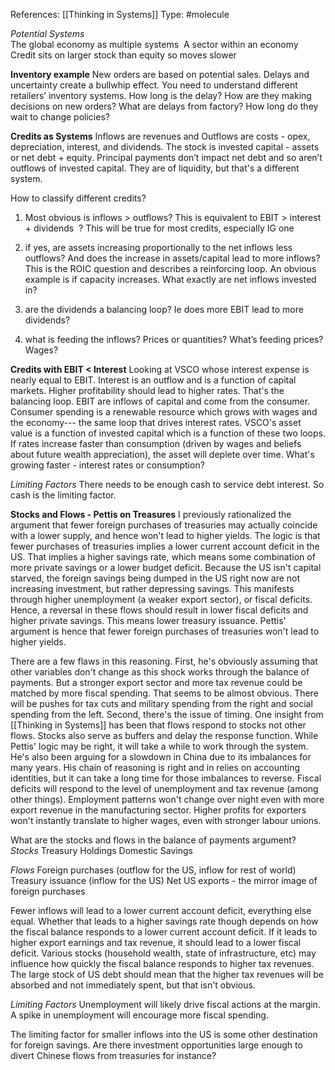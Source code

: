 References: [[Thinking in Systems]]
Type: #molecule 

*Potential Systems*  
The global economy as multiple systems 
A sector within an economy 
Credit sits on larger stock than equity so moves slower

**Inventory example**
New orders are based on potential sales. Delays and uncertainty create a bullwhip effect. You need to understand different retailers’ inventory systems. How long is the delay? How are they making decisions on new orders? What are delays from factory? How long do they wait to change policies?

**Credits as Systems**
Inflows are revenues and Outflows are costs - opex, depreciation, interest, and dividends.
The stock is invested capital - assets or net debt + equity. Principal payments don’t impact net debt and so aren’t outflows of invested capital. They are of liquidity, but that's a different system.   

How to classify different credits?

1) Most obvious is inflows > outflows?
This is equivalent to EBIT > interest + dividends  ?
This will be true for most credits, especially IG one  

2) if yes, are assets increasing proportionally to the net inflows less outflows? And does the increase in assets/capital lead to more inflows? This is the ROIC question and describes a reinforcing loop. An obvious example is if capacity increases. What exactly are net inflows invested in? 

3) are the dividends a balancing loop? Ie does more EBIT lead to more dividends?
4) what is feeding the inflows? Prices or quantities? What’s feeding prices? Wages?


**Credits with EBIT < Interest**
Looking at VSCO whose interest expense is nearly equal to EBIT. Interest is an outflow and is a function of capital markets. Higher profitability should lead to higher rates. That's the balancing loop. EBIT are inflows of capital and come from the consumer. Consumer spending is a renewable resource which grows with wages and the economy--- the same loop that drives interest rates. 
VSCO's asset value is a function of invested capital which is a function of these two loops. If rates increase faster than consumption (driven by wages and beliefs about future wealth appreciation), the asset will deplete over time. What's growing faster - interest rates or consumption?

*Limiting Factors*
There needs to be enough cash to service debt interest. So cash is the limiting factor. 

**Stocks and Flows - Pettis on Treasures**
I previously rationalized the argument that fewer foreign purchases of treasuries may actually coincide with a lower supply, and hence won't lead to higher yields. The logic is that fewer purchases of treasuries implies a lower current account deficit in the US. That implies a higher savings rate, which means some combination of more private savings or a lower budget deficit. Because the US isn't capital starved, the foreign savings being dumped in the US right now are not increasing investment, but rather depressing savings. This manifests through higher unemployment (a weaker export sector), or fiscal deficits. Hence, a reversal in these flows should result in lower fiscal deficits and higher private savings. This means lower treasury issuance. Pettis' argument is hence that fewer foreign purchases of treasuries won't lead to higher yields. 

There are a few flaws in this reasoning. First, he's obviously assuming that other variables don't change as this shock works through the balance of payments. But a stronger export sector and more tax revenue could be matched by more fiscal spending. That seems to be almost obvious. There will be pushes for tax cuts and military spending from the right and social spending from the left. Second, there's the issue of timing. One insight from [[Thinking in Systems]] has been that flows respond to stocks not other flows. Stocks also serve as buffers and delay the response function. While Pettis' logic may be right, it will take a while to work through the system. He's also been arguing for a slowdown in China due to its imbalances for many years. His chain of reasoning is right and in relies on accounting identities, but it can take a long time for those imbalances to reverse. Fiscal deficits will respond to the level of unemployment and tax revenue (among other things). Employment patterns won't change over night even with more export revenue in the manufacturing sector. Higher profits for exporters won't instantly translate to higher wages, even with stronger labour unions. 

What are the stocks and flows in the balance of payments argument?
*Stocks*
Treasury Holdings
Domestic Savings

*Flows*
Foreign purchases (outflow for the US, inflow for rest of world)
Treasury issuance (inflow for the US)
Net US exports - the mirror image of foreign purchases 

Fewer inflows will lead to a lower current account deficit, everything else equal. Whether that leads to a higher savings rate though depends on how the fiscal balance responds to a lower current account deficit. If it leads to higher export earnings and tax revenue, it should lead to a lower fiscal deficit. Various stocks (household wealth, state of infrastructure, etc) may influence how quickly the fiscal balance responds to higher tax revenues. The large stock of US debt should mean that the higher tax revenues will be absorbed and not immediately spent, but that isn't obvious. 

*Limiting Factors*
Unemployment will likely drive fiscal actions at the margin. A spike in unemployment will encourage more fiscal spending. 

The limiting factor for smaller inflows into the US is some other destination for foreign savings. Are there investment opportunities large enough to divert Chinese flows from treasuries for instance?

